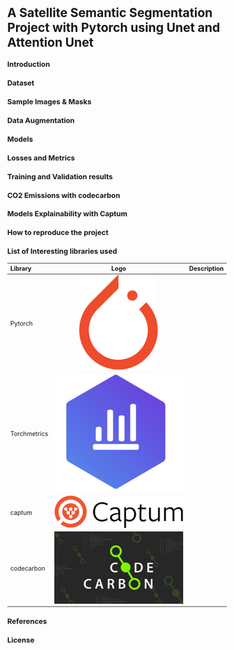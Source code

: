 # A Satellite Semantic Segmentation Project with Pytorch using Unet and Attention Unet

### Introduction


### Dataset


### Sample Images & Masks


### Data Augmentation


### Models


### Losses and Metrics


### Training and Validation results


### CO2 Emissions with codecarbon


### Models Explainability with Captum



### How to reproduce the project

### List of Interesting libraries used

| Library          | Logo                                                       | Description |
| :--------------- |:----------------------------------------------------------:| -----------:|
| Pytorch          |![Pytorch Logo](readme_images/PyTorch_logo_icon.svg)        |             |
| Torchmetrics     |![Torchmetrics Logo](readme_images/logo-torchmetrics.svg)   |             |
| captum           |![captum Logo](readme_images/captum.png)                    |             |
| codecarbon       |![codecarbon Logo](readme_images/codecarbon.jpg)            |             |

### References


### License


